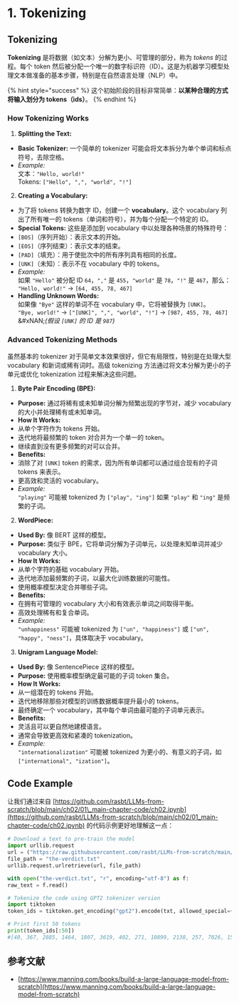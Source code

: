 # 1. Tokenizing

## Tokenizing

**Tokenizing** 是将数据（如文本）分解为更小、可管理的部分，称为 _tokens_ 的过程。每个 token 然后被分配一个唯一的数字标识符（ID）。这是为机器学习模型处理文本做准备的基本步骤，特别是在自然语言处理（NLP）中。

{% hint style="success" %}
这个初始阶段的目标非常简单：**以某种合理的方式将输入划分为 tokens（ids）**。
{% endhint %}

### **How Tokenizing Works**

1. **Splitting the Text:**
* **Basic Tokenizer:** 一个简单的 tokenizer 可能会将文本拆分为单个单词和标点符号，去除空格。
* _Example:_\
文本：`"Hello, world!"`\
Tokens: `["Hello", ",", "world", "!"]`
2. **Creating a Vocabulary:**
* 为了将 tokens 转换为数字 ID，创建一个 **vocabulary**。这个 vocabulary 列出了所有唯一的 tokens（单词和符号），并为每个分配一个特定的 ID。
* **Special Tokens:** 这些是添加到 vocabulary 中以处理各种场景的特殊符号：
* `[BOS]`（序列开始）：表示文本的开始。
* `[EOS]`（序列结束）：表示文本的结束。
* `[PAD]`（填充）：用于使批次中的所有序列具有相同的长度。
* `[UNK]`（未知）：表示不在 vocabulary 中的 tokens。
* _Example:_\
如果 `"Hello"` 被分配 ID `64`，`","` 是 `455`，`"world"` 是 `78`，`"!"` 是 `467`，那么：\
`"Hello, world!"` → `[64, 455, 78, 467]`
* **Handling Unknown Words:**\
如果像 `"Bye"` 这样的单词不在 vocabulary 中，它将被替换为 `[UNK]`。\
`"Bye, world!"` → `["[UNK]", ",", "world", "!"]` → `[987, 455, 78, 467]`\
&#xNAN;_(假设 `[UNK]` 的 ID 是 `987`)_

### **Advanced Tokenizing Methods**

虽然基本的 tokenizer 对于简单文本效果很好，但它有局限性，特别是在处理大型 vocabulary 和新词或稀有词时。高级 tokenizing 方法通过将文本分解为更小的子单元或优化 tokenization 过程来解决这些问题。

1. **Byte Pair Encoding (BPE):**
* **Purpose:** 通过将稀有或未知单词分解为频繁出现的字节对，减少 vocabulary 的大小并处理稀有或未知单词。
* **How It Works:**
* 从单个字符作为 tokens 开始。
* 迭代地将最频繁的 token 对合并为一个单一的 token。
* 继续直到没有更多频繁的对可以合并。
* **Benefits:**
* 消除了对 `[UNK]` token 的需求，因为所有单词都可以通过组合现有的子词 tokens 来表示。
* 更高效和灵活的 vocabulary。
* _Example:_\
`"playing"` 可能被 tokenized 为 `["play", "ing"]` 如果 `"play"` 和 `"ing"` 是频繁的子词。
2. **WordPiece:**
* **Used By:** 像 BERT 这样的模型。
* **Purpose:** 类似于 BPE，它将单词分解为子词单元，以处理未知单词并减少 vocabulary 大小。
* **How It Works:**
* 从单个字符的基础 vocabulary 开始。
* 迭代地添加最频繁的子词，以最大化训练数据的可能性。
* 使用概率模型决定合并哪些子词。
* **Benefits:**
* 在拥有可管理的 vocabulary 大小和有效表示单词之间取得平衡。
* 高效处理稀有和复合单词。
* _Example:_\
`"unhappiness"` 可能被 tokenized 为 `["un", "happiness"]` 或 `["un", "happy", "ness"]`，具体取决于 vocabulary。
3. **Unigram Language Model:**
* **Used By:** 像 SentencePiece 这样的模型。
* **Purpose:** 使用概率模型确定最可能的子词 token 集合。
* **How It Works:**
* 从一组潜在的 tokens 开始。
* 迭代地移除那些对模型的训练数据概率提升最小的 tokens。
* 最终确定一个 vocabulary，其中每个单词由最可能的子词单元表示。
* **Benefits:**
* 灵活且可以更自然地建模语言。
* 通常会导致更高效和紧凑的 tokenization。
* _Example:_\
`"internationalization"` 可能被 tokenized 为更小的、有意义的子词，如 `["international", "ization"]`。

## Code Example

让我们通过来自 [https://github.com/rasbt/LLMs-from-scratch/blob/main/ch02/01\_main-chapter-code/ch02.ipynb](https://github.com/rasbt/LLMs-from-scratch/blob/main/ch02/01_main-chapter-code/ch02.ipynb) 的代码示例更好地理解这一点：
```python
# Download a text to pre-train the model
import urllib.request
url = ("https://raw.githubusercontent.com/rasbt/LLMs-from-scratch/main/ch02/01_main-chapter-code/the-verdict.txt")
file_path = "the-verdict.txt"
urllib.request.urlretrieve(url, file_path)

with open("the-verdict.txt", "r", encoding="utf-8") as f:
raw_text = f.read()

# Tokenize the code using GPT2 tokenizer version
import tiktoken
token_ids = tiktoken.get_encoding("gpt2").encode(txt, allowed_special={"[EOS]"}) # Allow the user of the tag "[EOS]"

# Print first 50 tokens
print(token_ids[:50])
#[40, 367, 2885, 1464, 1807, 3619, 402, 271, 10899, 2138, 257, 7026, 15632, 438, 2016, 257, 922, 5891, 1576, 438, 568, 340, 373, 645, 1049, 5975, 284, 502, 284, 3285, 326, 11, 287, 262, 6001, 286, 465, 13476, 11, 339, 550, 5710, 465, 12036, 11, 6405, 257, 5527, 27075, 11]
```
## 参考文献

* [https://www.manning.com/books/build-a-large-language-model-from-scratch](https://www.manning.com/books/build-a-large-language-model-from-scratch)
